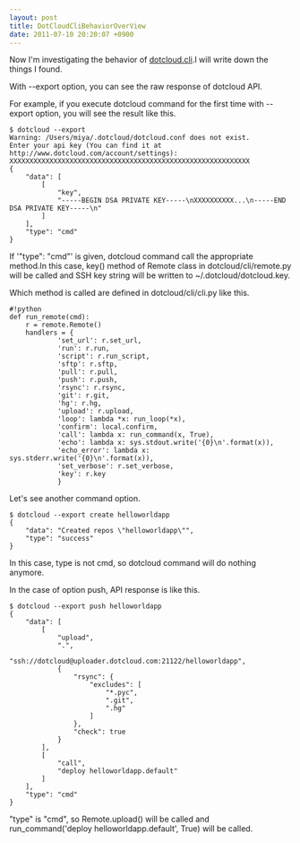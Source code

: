 ```yaml
---
layout: post
title: DotCloudCliBehaviorOverView
date: 2011-07-10 20:20:07 +0900
---
```



Now I'm investigating the behavior of [dotcloud.cli](http://pypi.python.org/pypi/dotcloud.cli).I will write down the things I found.

With --export option, you can see the raw response of dotcloud API.

For example, if you execute dotcloud command for the first time with --export option, you will see the result like this.

	
	$ dotcloud --export
	Warning: /Users/miya/.dotcloud/dotcloud.conf does not exist.
	Enter your api key (You can find it at http://www.dotcloud.com/account/settings): XXXXXXXXXXXXXXXXXXXXXXXXXXXXXXXXXXXXXXXXXXXXXXXXXXXXXXXXXXXX
	{
	    "data": [
	        [
	            "key", 
	            "-----BEGIN DSA PRIVATE KEY-----\nXXXXXXXXXX...\n-----END DSA PRIVATE KEY-----\n"
	        ]
	    ], 
	    "type": "cmd"
	}
	

If '"type": "cmd"' is given, dotcloud command call the appropriate method.In this case, key() method of Remote class in dotcloud/cli/remote.py will be called and SSH key string will be written to ~/.dotcloud/dotcloud.key.

Which method is called are defined in dotcloud/cli/cli.py like this.

	
	#!python
	def run_remote(cmd):
	    r = remote.Remote()
	    handlers = {
	            'set_url': r.set_url,
	            'run': r.run,
	            'script': r.run_script,
	            'sftp': r.sftp,
	            'pull': r.pull,
	            'push': r.push,
	            'rsync': r.rsync,
	            'git': r.git,
	            'hg': r.hg,
	            'upload': r.upload,
	            'loop': lambda *x: run_loop(*x),
	            'confirm': local.confirm,
	            'call': lambda x: run_command(x, True),
	            'echo': lambda x: sys.stdout.write('{0}\n'.format(x)),
	            'echo_error': lambda x: sys.stderr.write('{0}\n'.format(x)),
	            'set_verbose': r.set_verbose,
	            'key': r.key
	            }
	

Let's see another command option.

	
	$ dotcloud --export create helloworldapp
	{
	    "data": "Created repos \"helloworldapp\"", 
	    "type": "success"
	}
	

In this case, type is not cmd, so dotcloud command will do nothing anymore.

In the case of option push, API response is like this.

	
	$ dotcloud --export push helloworldapp
	{
	    "data": [
	        [
	            "upload", 
	            ".", 
	            "ssh://dotcloud@uploader.dotcloud.com:21122/helloworldapp", 
	            {
	                "rsync": {
	                    "excludes": [
	                        "*.pyc", 
	                        ".git", 
	                        ".hg"
	                    ]
	                }, 
	                "check": true
	            }
	        ], 
	        [
	            "call", 
	            "deploy helloworldapp.default"
	        ]
	    ], 
	    "type": "cmd"
	}
	

"type" is "cmd", so Remote.upload() will be called and run_command('deploy helloworldapp.default', True) will be called.
